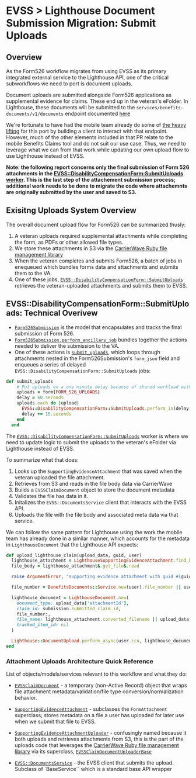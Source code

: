 # EVSS > Lighthouse Document Submission Migration: Submit Uploads

## Overview

As the Form526 workflow migrates from using EVSS as its primary integrated external service to the Lighthouse API, one of the critical subworkflows we need to port is document uploads.

Document uploads are submitted alongside Form526 applications as supplemental evidence for claims. These end up in the veteran's eFolder. In Lighthouse, these documents will be submitted to the `services/benefits-documents/v1/documents` endpoint documented [here](https://dev-developer.va.gov/explore/api/benefits-documents/docs?version=current)

We're fortunate to have had the mobile team already do some of [the heavy lifting](https://github.com/department-of-veterans-affairs/vets-api/pull/13090/files) for this port by building a client to interact with that endpoint. However, much of the other elements included in that PR relate to the mobile Benefits Claims tool and do not suit our use case. Thus, we need to leverage what we can from that work while updating our own upload flow to use Lighthouse instead of EVSS.


**Note: the following report concerns only the final submission of Form 526 attachments in the [EVSS::DisabilityCompensationForm:SubmitUploads worker](https://github.com/department-of-veterans-affairs/vets-api/blob/master/app/workers/evss/disability_compensation_form/submit_uploads.rb). This is the last step of the attachement submission process; additional work needs to be done to migrate the code where attachemnts are originally submitted by the user and saved to S3.**


## Exisitng Uploads System Overview

The overall document upload flow for Form526 can be summarized thusly:

1. A veteran uploads required supplemental attachments while completing the form, as PDFs or other allowed file types.
2. We store these attachments in S3 via the [CarrierWave Ruby file management library](https://github.com/carrierwaveuploader/carrierwave)
3. When the veteran completes and submits Form526, a batch of jobs in enequeued which bundles forms data and attachments and submits them to the VA.
4. One of these jobs, [`EVSS::DisabilityCompensationForm::SubmitUploads`](https://github.com/department-of-veterans-affairs/vets-api/blob/master/app/workers/evss/disability_compensation_form/submit_uploads.rb) retrieves the veteran-uploaded attachments and submits them to EVSS.

## EVSS::DisabilityCompensationForm::SubmitUploads: Technical Overivew

* [`Form526Submission`](https://github.com/department-of-veterans-affairs/vets-api/blob/master/app/models/form526_submission.rb) is the model that encapsulates and tracks the final submission of Form 526.
* [`Form526Submission.perform_ancillary_job`](https://github.com/department-of-veterans-affairs/vets-api/blob/master/app/models/form526_submission.rb#L297) bundles together the actions needed to deliver the submission to the VA.
* One of these actions is [`submit_uploads`](https://github.com/department-of-veterans-affairs/vets-api/blob/master/app/models/form526_submission.rb#L297), which loops through attachments nested in the Form526Submission's `form_json` field and enqueues a series of delayed `EVSS::DisabilityCompensationForm::SubmitUploads` jobs:

```ruby
def submit_uploads
    # Put uploads on a one minute delay because of shared workload with EVSS
    uploads = form[FORM_526_UPLOADS]
    delay = 60.seconds
    uploads.each do |upload|
      EVSS::DisabilityCompensationForm::SubmitUploads.perform_in(delay, id, upload)
      delay += 15.seconds
    end
  end
```

The [`EVSS::DisabilityCompensationForm::SubmitUploads`](https://github.com/department-of-veterans-affairs/vets-api/blob/master/app/workers/evss/disability_compensation_form/submit_uploads.rb) worker is where we need to update logic to submit the uploads to the veteran's eFolder via Lighthouse instead of EVSS.

To summarize what that does:

1. Looks up the `SupportingEvidenceAttachment` that was saved when the veteran uploaded the file attachment.
2. Retrieves from S3 and reads in the file body data via CarrierWave
3. Builds a `EVSSClaimDocument` object to store the document metadata
4. Validates the file has data in it.
5. Initalizes the `EVSS::DocumentsService` client that interacts with the EVSS API.
6. Uploads the file with the file body and associated meta data via that service.

We can follow the same pattern for Lighthouse using the work the mobile team has already done in a similar manner, which accounts for the metadata in `LighthouseDocument` that the Lighthouse API expects:

```ruby
def upload_lighthouse_claim(upload_data, guid, user)
  lighthouse_attachment = LighthouseSupportingEvidenceAttachment.find_by(guid:)
  file_body = lighthouse_attachment&.get_file&.read

  raise ArgumentError, "supporting evidence attachment with guid #{guid} has no file data" if file_body.nil?

  file_number = BenefitsDocuments::Service.new(user).file_number || user.ssn

  lighthouse_document = LighthouseDocument.new(
    document_type: upload_data['attachmentId'],
    claim_id: submission.submitted_claim_id,
    file_number:,
    file_name: lighthouse_attachment.converted_filename || upload_data['name'],
    tracked_item_id: nil
  )

  Lighthouse::DocumentUpload.perform_async(user.icn, lighthouse_document.to_serializable_hash)
end
```

### Attachment Uploads Architecture Quick Reference

List of objects/models/services relevant to this workflow and what they do:

* [`EVSSClaimDocument`](https://github.com/department-of-veterans-affairs/vets-api/blob/master/app/models/evss_claim_document.rb) - a temporary (non-Active Record) object that wraps file attachment metadata/validation/file type conversion/normalization behavior.
* [`SupportingEvidenceAttachment`](https://github.com/department-of-veterans-affairs/vets-api/blob/master/app/models/supporting_evidence_attachment.rb) - subclasses the `FormAttachment` superclass; stores metadata on a file a user has uploaded for later use when we submit that file to EVSS.
* [`SupportingEvidenceAttachmentUploader`](https://github.com/department-of-veterans-affairs/vets-api/blob/master/app/uploaders/supporting_evidence_attachment_uploader.rb#L28) - confusingly named because it both uploads and retrieves attachments from S3, this is the part of the uploads code that leverages the [CarrierWave Ruby file management library](https://github.com/carrierwaveuploader/carrierwave) via its superclass, [`EVSSClaimDocumentUploaderBase`](EVSSClaimDocumentUploaderBase )

* [`EVSS::DocumentsService`](https://github.com/department-of-veterans-affairs/vets-api/blob/master/lib/evss/documents_service.rb) - the EVSS client that submits the upload. Subclass of `BaseService`` which is a standard base API wrapper
